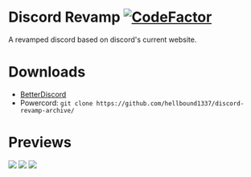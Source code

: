# Discord Revamp [![CodeFactor](https://www.codefactor.io/repository/github/hellbound1337/discord-revamp-archive/badge)](https://www.codefactor.io/repository/github/hellbound1337/discord-revamp-archive)
A revamped discord based on discord's current website.

# Downloads
- [BetterDiscord](https://betterdiscord.net/ghdl?id=3316)
- Powercord: `git clone https://github.com/hellbound1337/discord-revamp-archive/`

# Previews
<img src="https://i.imgur.com/9OccKsz.png"/>
<img src="https://i.imgur.com/6xEH9hS.png"/>
<img src="https://i.imgur.com/ZxIFZPb.png"/>
